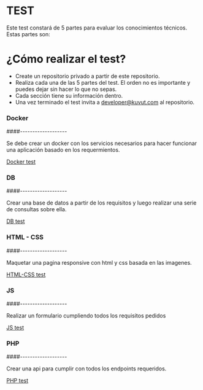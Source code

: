 # TEST

Este test constará de 5 partes para evaluar los conocimientos técnicos. Estas partes son:

# ¿Cómo realizar el test?

- Create un repositorio privado a partir de este repositorio.
- Realiza cada una de las 5 partes del test. El orden no es importante y puedes dejar sin hacer lo que no sepas.
- Cada sección tiene su información dentro.
- Una vez terminado el test invita a developer@kuvut.com al repositorio.

### Docker
####-------------------

Se debe crear un docker con los servicios necesarios para hacer funcionar una aplicación basado en los requermientos.

[Docker test](docker)

### DB
####-------------------

Crear una base de datos a partir de los requisitos y luego realizar una serie de consultas sobre ella.

[DB test](db)

### HTML - CSS
####-------------------

Maquetar una pagina responsive con html y css basada en las imagenes.

[HTML-CSS test](html-css)

### JS
####-------------------

Realizar un formulario cumpliendo todos los requisitos pedidos

[JS test](js)

### PHP
####-------------------

Crear una api para cumplir con todos los endpoints requeridos.

[PHP test](php)


